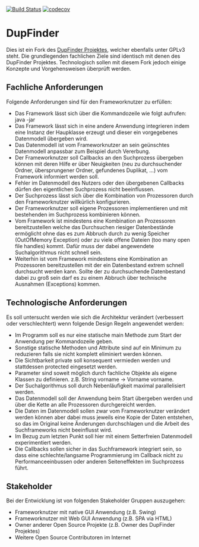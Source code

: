 [![Build Status](https://travis-ci.org/mkymikky/DupFinder.svg?branch=master)](https://travis-ci.org/mkymikky/DupFinder)
[![codecov](https://codecov.io/gh/mkymikky/DupFinder/branch/master/graph/badge.svg)](https://codecov.io/gh/mkymikky/DupFinder)

# DupFinder
Dies ist ein Fork des [DupFinder Projektes](mkymikky/DupFinder), welcher ebenfalls unter GPLv3 steht. 
Die grundlegenden fachlichen Ziele sind identisch mit denen des DupFinder Projektes. Technologisch sollen mit diesem Fork jedoch einige Konzepte und Vorgehensweisen überprüft werden.

## Fachliche Anforderungen
Folgende Anforderungen sind für den Frameworknutzer zu erfüllen:
* Das Framework lässt sich über die Kommandozeile wie folgt aufrufen: java -jar <jarFile> <Suchpfad>
* Das Framework lässt sich in eine andere Anwendung integrieren indem eine Instanz der Haupklasse erzeugt und dieser ein vorgegebenes Datenmodell übergeben wird. 
* Das Datenmodell ist vom Frameworknutzer an sein geünschtes Datenmodell anpassbar zum Beispiel durch Vererbung.
* Der Frameworknutzer soll Callbacks an den Suchprozess übergeben können mit deren Hilfe er über Neuigkeiten (neu zu durchsuchender Ordner, übersprungener Ordner, gefundenes Duplikat, ...) vom Framework informiert werden soll. 
* Fehler im Datenmodell des Nutzers oder den übergebenen Callbacks dürfen den eigentlichen Suchprozess nicht beeinflussen. 
* Der Suchprozess lässt sich über die Kombination von Prozessoren durch den Frameworknutzer willkürlich konfigurieren.
* Der Frameworknutzer soll eigene Prozessoren implementieren und mit bestehenden im Suchprozess kombinieren können. 
* Vom Framework ist mindestens eine Kombination an Prozessoren bereitzustellen welche das Durchsuchen riesiger Datenbestände ermöglicht  ohne das es zum Abbruch durch zu wenig Speicher (OutOfMemory Exception) oder zu viele offene Dateien (too many open file handles) kommt. Dafür muss der dabei angewendete Suchalgorithmus nicht schnell sein.
* Weiterhin ist vom Framework mindestens eine Kombination an Prozessoren bereitzustellen mit der ein Datenbestand extrem schnell durchsucht werden kann. Sollte der zu durchsuchende Datenbestand dabei zu groß sein darf es zu einem Abbruch über technische Ausnahmen (Exceptions) kommen. 



## Technologische Anforderungen
Es soll untersucht werden wie sich die Architektur verändert (verbessert oder verschlechtert) wenn folgende Design Regeln angewendet werden:
* Im Programm soll es nur eine statische main Methode zum Start der Anwendung per Kommandozeile geben.
* Sonstige statische Methoden und Attribute sind auf ein Minimum zu reduzieren falls sie nicht komplett eliminiert werden können.
* Die Sichtbarkeit private soll konsequent vermieden werden und stattdessen protected eingesetzt werden. 
* Parameter sind soweit möglich durch fachliche Objekte als eigene Klassen zu definieren. z.B. String vorname -> Vorname vorname.
* Der Suchalgorithmus soll durch Nebenläufigkeit maximal parallelisiert werden. 
* Das Datenmodell soll der Anwendung beim Start übergeben werden und über die Kette an alle Prozessoren durchgereicht werden.
* Die Daten im Datenmodell sollen zwar vom Frameworknutzer verändert werden können aber dabei muss jeweils eine Kopie der Daten entstehen, so das im Original keine Änderungen durchschlagen und die Arbeit des Suchframeworks nicht beeinflusst wird. 
* Im Bezug zum letzten Punkt soll hier mit einem Setterfreien Datenmodell experimentiert werden. 
* Die Callbacks sollen sicher in das Suchframework integriert sein, so dass eine schlechte/langsame Programmierung im Callback nicht zu Performanceeinbussen oder anderen Seiteneffekten im Suchprozess führt.

## Stakeholder
Bei der Entwicklung ist von folgenden Stakeholder Gruppen auszugehen:
* Frameworknutzer mit native GUI Anwendung (z.B. Swing)
* Frameworknutzer mit Web GUI Anwendung (z.B. SPA via HTML)
* Owner anderer Open Source Projekte (z.B. Owner des DupFinder Projektes)
* Weitere Open Source Contributoren im Internet
